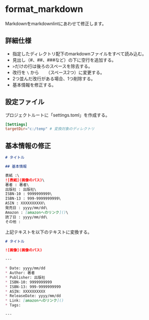 # format_markdown
Markdownをmarkdownlintにあわせて修正します。

## 詳細仕様

* 指定したディレクトリ配下のmarkdownファイルをすべて読み込む。
* 見出し（#、##、###など）の下に空行を追加する。
* `>`だけの行は後ろのスペースを除去する。
* 改行を `\` から `  ` （スペース2つ）に変更する。
* 2つ並んだ改行がある場合、1つ削除する。
* 基本情報を修正する。

## 設定ファイル
プロジェクトルートに「settings.toml」を作成する。

``` toml
[Settings]
targetDir="c:/temp" # 変換対象のディレクトリ
```

## 基本情報の修正

``` markdown
# タイトル

## 基本情報

表紙 :\
![表紙](画像のパス)\
著者 : 著者\
出版社 : 出版社\
ISBN-10 : 9999999999\
ISBN-13 : 999-9999999999\
ASIN : XXXXXXXXXX\
発売日 : yyyy/mm/dd\
Amazon : [amazonへのリンク]()\
読了日 : yyyy/mm/dd\
その他 : 
```

上記テキストを以下のテキストに変換する。

``` markdown
# タイトル

![画像](画像のパス)

---

* Date: yyyy/mm/dd
* Author: 著者
* Publisher: 出版社
* ISBN-10: 9999999999
* ISBN-13: 999-9999999999
* ASIN: XXXXXXXXXX
* ReleaseDate: yyyy/mm/dd
* Link: [amazonへのリンク]()
* Tags:

---
```
